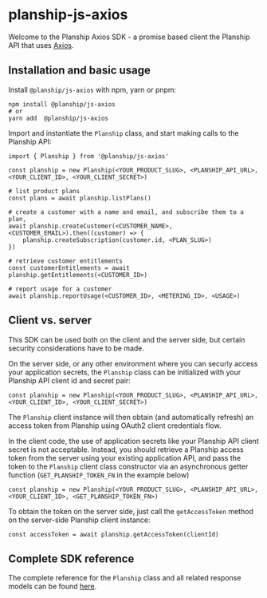 # planship-js-axios

Welcome to the Planship Axios SDK - a promise based client the Planship API that uses [Axios]().

## Installation and basic usage 

Install `@planship/js-axios`  with npm, yarn or pnpm:

```
npm install @planship/js-axios
# or
yarn add  @planship/js-axios
```

Import and instantiate the `Planship` class, and start making calls to the Planship API:

```
import { Planship } from '@planship/js-axios'

const planship = new Planship(<YOUR_PRODUCT_SLUG>, <PLANSHIP_API_URL>, <YOUR_CLIENT_ID>, <YOUR_CLIENT_SECRET>)

# list product plans
const plans = await planship.listPlans()

# create a customer with a name and email, and subscribe them to a plan,
await planship.createCustomer(<CUSTOMER_NAME>, <CUSTOMER_EMAIL>).then((customer) => {
	planship.createSubscription(customer.id, <PLAN_SLUG>)
})

# retrieve customer entitlements
const customerEntitlements = await planship.getEntitlements(<CUSTOMER_ID>)

# report usage for a customer
await planship.reportUsage(<CUSTOMER_ID>, <METERING_ID>, <USAGE>)
```

## Client vs. server

This SDK can be used both on the client and the server side, but certain security considerations have to be made.

On the server side, or any other environment where you can securly access your application secrets, the `Planship` class can be initialized with your Planship API client id and secret pair:

```
const planship = new Planship(<YOUR_PRODUCT_SLUG>, <PLANSHIP_API_URL>, <YOUR_CLIENT_ID>, <YOUR_CLIENT_SECRET>)
```

The `Planship` client instance will then obtain (and automatically refresh) an access token from Planship using OAuth2 client credentials flow.

In the client code, the use of application secrets like your Planship API client secret is not acceptable. Instead, you should retrieve a Planship access token from the server using your existing application API, and pass the token to the `Planship` client class constructor via an asynchronous getter function (`GET_PLANSHIP_TOKEN_FN` in the example below)

```
const planship = new Planship(<YOUR_PRODUCT_SLUG>, <PLANSHIP_API_URL>, <YOUR_CLIENT_ID>, <GET_PLANSHIP_TOKEN_FN>)
```

To obtain the token on the server side, just call the `getAccessToken` method on the server-side Planship client instance:

```
const accessToken = await planship.getAccessToken(clientId)
```

## Complete SDK reference

The complete reference for the `Planship` class and all related response models can be found [here](./docs/classes/Planship.md).
